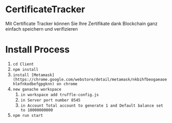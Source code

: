 # CertificateTracker
Mit Certificate Tracker können Sie Ihre Zertifikate dank Blockchain ganz einfach speichern und verifizieren

# Install Process 
1. `cd Client`
2. `npm install`
3. `install [Metamask](https://chrome.google.com/webstore/detail/metamask/nkbihfbeogaeaoehlefnkodbefgpgknn) on chrome`
4. `new ganache workspace`
    1. `in workspace add truffle-config.js`
    2. `in Server port number 8545`
    3. `in Account Total account to generate 1 and Default balance set to 10000000000`
5. `npm run start`
